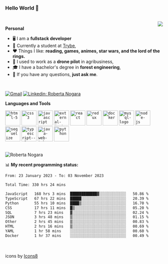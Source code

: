 ### Hello World 👋

<br />

<img align="right" src="https://github.blog/wp-content/uploads/2018/10/46896184-b679fc80-ce30-11e8-88bf-921e9b788f7c.gif?resize=200%2C200"  />

**Personal**
- 🖥️ I am a **fullstack developer**
- 📖 Currently a student at [Trybe](https://www.betrybe.com/),
- ❤️ Things I like: **reading, games, animes, star wars, and the lord of the rings.** 
- 🌾 I used to work as a **drone pilot** in agribusiness,
- 🎓 I have a bachelor's degree in **forest engineering**,
- 💬 If you have any questions, **just ask me**.

<br />

[![Gmail](https://img.icons8.com/neon/96/gmail.png)](mailto:r.nogara.dev@gmail.com)
[![Linkedin: Roberta Nogara](https://img.icons8.com/neon/96/linkedin.png)](https://www.linkedin.com/in/robertanogara/)

**Languages and Tools**  

<code><img width="48" height="48" src="https://img.icons8.com/fluency/48/html-5.png" alt="html-5"/></code>
<code><img width="48" height="48" src="https://img.icons8.com/fluency/48/css3.png" alt="css3"/></code>
<code><img width="48" height="48" src="https://img.icons8.com/fluency/48/javascript.png" alt="javascript"/></code>
<code><img width="48" height="48" src="https://img.icons8.com/external-tal-revivo-color-tal-revivo/48/external-jest-can-collect-code-coverage-information-from-entire-projects-logo-color-tal-revivo.png" alt="external-jest-can-collect-code-coverage-information-from-entire-projects-logo-color-tal-revivo"/></code>
<code><img width="48" height="48" src="https://img.icons8.com/office/40/react.png" alt="react"/></code>
<code><img width="48" height="48" src="https://img.icons8.com/color/48/redux.png" alt="redux"/></code>
<code><img width="48" height="48" src="https://img.icons8.com/fluency/48/docker.png" alt="docker"/></code>
<code><img width="48" height="48" src="https://img.icons8.com/fluency/48/mysql-logo.png" alt="mysql-logo"/></code>
<code><img width="48" height="48" src="https://img.icons8.com/fluency/48/node-js.png" alt="node-js"/></code>
<code><img width="48" height="48" src="https://cdn.icon-icons.com/icons2/2415/PNG/512/sequelize_original_logo_icon_146348.png" alt="sequelize"/></code>
<code><img width="48" height="48" src="https://img.icons8.com/fluency/48/typescript--v2.png" alt="typescript--v2"/></code>
<code><img width="48" height="48" src="https://img.icons8.com/color/48/java-web-token.png" alt="java-web-token"/></code>
<code><img width="48" height="48" src="https://img.icons8.com/fluency/48/python.png" alt="python"/></code>

<br />
<img src="https://github-readme-stats.vercel.app/api?username=rnogara&count_private=true&show_icons=true" alt="Roberta Nogara" />
<br />

📊 **My recent programming status:**
<!--START_SECTION:waka-->

```txt
From: 23 January 2023 - To: 03 November 2023

Total Time: 330 hrs 24 mins

JavaScript   168 hrs 3 mins  ████████████▓░░░░░░░░░░░░   50.86 %
TypeScript   67 hrs 22 mins  █████░░░░░░░░░░░░░░░░░░░░   20.39 %
Python       55 hrs 10 mins  ████▒░░░░░░░░░░░░░░░░░░░░   16.70 %
CSS          17 hrs 11 mins  █▒░░░░░░░░░░░░░░░░░░░░░░░   05.20 %
SQL          7 hrs 23 mins   ▓░░░░░░░░░░░░░░░░░░░░░░░░   02.24 %
JSON         3 hrs 48 mins   ▒░░░░░░░░░░░░░░░░░░░░░░░░   01.15 %
Other        2 hrs 45 mins   ▒░░░░░░░░░░░░░░░░░░░░░░░░   00.83 %
HTML         2 hrs 16 mins   ▒░░░░░░░░░░░░░░░░░░░░░░░░   00.69 %
YAML         1 hr 58 mins    ░░░░░░░░░░░░░░░░░░░░░░░░░   00.60 %
Docker       1 hr 37 mins    ░░░░░░░░░░░░░░░░░░░░░░░░░   00.49 %
```

<!--END_SECTION:waka-->

<br />
<br />
icons by <a href="https://icons8.com">Icons8</a>
